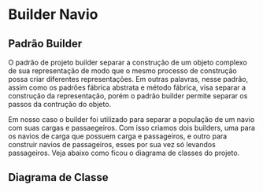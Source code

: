 # Builder Navio

## Padrão Builder

O padrão de projeto builder separar a construção de um objeto complexo de sua representação de modo que o mesmo processo de
construção possa criar diferentes representações.  Em outras palavras, nesse padrão, assim como os padrões fábrica abstrata e método fábrica, visa  separar a construção da representação, porém o padrão builder permite separar os passos da contrução do objeto.

Em nosso caso o builder foi utilizado para separar a população de um navio com suas cargas e passaegeiros. Com isso criamos dois builders, uma para os navios de carga que possuem carga e passageiros, e outro para construir navios de passageiros, esses por sua vez só levandos passageiros. Veja abaixo como ficou o diagrama de classes do projeto.

## Diagrama de Classe
